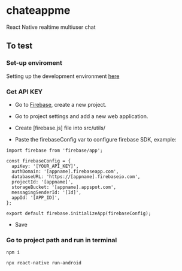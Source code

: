 # chateappme

React Native realtime multiuser chat

## To test

### Set-up enviroment

Setting up the development environment [here](https://reactnative.dev/docs/environment-setup)

### Get API KEY

- Go to [Firebase](https://console.firebase.google.com/), create a new project.

- Go to project settings and add a new web application.

- Create [firebase.js] file into src/utils/

- Paste the firebaseConfig var to configure firebase SDK, example:

```
import firebase from 'firebase/app';

const firebaseConfig = {
  apiKey: '[YOUR_API_KEY]',
  authDomain: '[appname].firebaseapp.com',
  databaseURL: 'https://[appname].firebaseio.com',
  projectId: '[appname]',
  storageBucket: '[appname].appspot.com',
  messagingSenderId: '[Id]',
  appId: '[APP_ID]',
};

export default firebase.initializeApp(firebaseConfig);
```

- Save

### Go to project path and run in terminal

`npm i`

`npx react-native run-android`
